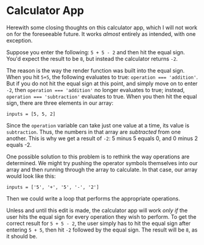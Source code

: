 # Calculator App

Herewith some closing thoughts on this calculator app, which I will not work on for the foreseeable future. It works *almost* entirely as intended, with one exception.

Suppose you enter the following: `5 + 5 - 2` and then hit the equal sign. You'd expect the result to be `8`, but instead the calculator returns `-2`. 

The reason is the way the render function was built into the equal sign. When you hit `5+5`, the following evaluates to true: `operation === 'addition'`. But if you do not hit the equal sign at this point, and simply move on to enter `-2`, then `operation === 'addition'` no longer evaluates to true; instead, `operation === 'subtraction'` evaluates to true. When you then hit the equal sign, there are three elements in our array:

`inputs = [5, 5, 2]`

Since the `operation` variable can take just one value at a time, its value is `subtraction`. Thus, the numbers in that array are *subtracted* from one another. This is why we get a result of `-2`: 5 minus 5 equals 0, and 0 minus 2 equals -2.

One possible solution to this problem is to rethink the way operations are determined. We might try pushing the operator symbols themselves into our array and then running through the array to calculate. In that case, our array would look like this:

`inputs = ['5', '+', '5', '-', '2']`

Then we could write a loop that performs the appropriate operations.

Unless and until this edit is made, the calculator app will work *only if* the user hits the equal sign for every operation they wish to perform. To get the correct result for `5 + 5 - 2`, the user simply has to hit the equal sign after entering `5 + 5`, then hit `-2` followed by the equal sign. The result will be `8`, as it should be.